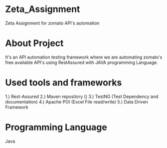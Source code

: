 # Zeta_Assignment
Zeta Assignment for zomato API's automation

# About Project
  
  It's an API automation testing framework where we are automating zomato's free available API's using RestAssured with JAVA programming Language. 

# Used tools and frameworks
1.) Rest-Assured
2.) Maven repository ()
3.) TestNG (Test Dependency and documentation)
4.) Apache POI (Excel File read/write)
5.) Data Driven Framework

# Programming Language 

  Java
  
  
  

